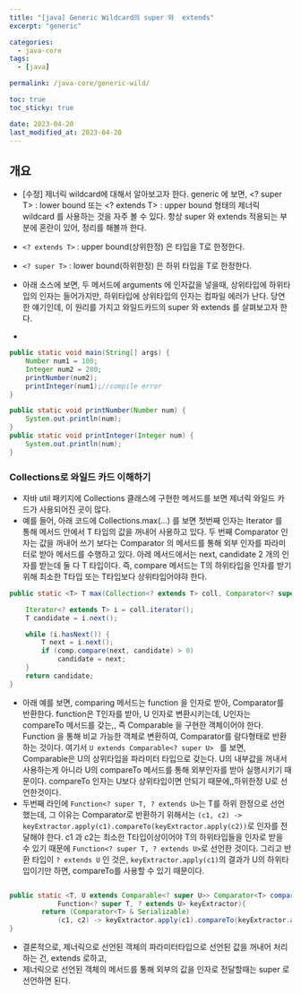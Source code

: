 ```yaml
---
title: "[java] Generic Wildcard의 super 와  extends"
excerpt: "generic"

categories:
  - java-core
tags:
  - [java]

permalink: /java-core/generic-wild/

toc: true
toc_sticky: true

date: 2023-04-20
last_modified_at: 2023-04-20
---
```


## 개요 

 - [수정] 제너릭 wildcard에 대해서 알아보고자 한다. generic 에 보면, <? super T> : lower bound 또는 <? extends T> : upper bound 형태의 제너릭 wildcard 를 사용하는 것을 자주 볼 수 있다.
 항상 super 와 extends 적용되는 부분에 혼란이 있어, 정리를 해볼까 한다. 

 - `<? extends T>` : upper bound(상위한정) 은 타입을 T로 한정한다. 
 - `<? super T>` : lower bound(하위한정) 은 하위 타입을 T로 한정한다. 

 - 아래 소스에 보면, 두 메서드에 arguments 에 인자값을 넣을때, 상위타입에 하위타입의 인자는 들어가지만, 하위타입에 상위타입의 인자는 컴파일 에러가 난다. 당연한 얘기인데, 이 원리를 가지고 와일드카드의 super 와 extends 를 살펴보고자 한다. 
 - 

```java
public static void main(String[] args) {
	Number num1 = 100;
	Integer num2 = 200;
	printNumber(num2);
	printInteger(num1);//compile error
}

public static void printNumber(Number num) {
	System.out.println(num);
}
public static void printInteger(Integer num) {
	System.out.println(num);
}
```

### Collections로 와일드 카드 이해하기

 - 자바 util 패키지에 Collections 클래스에 구현한 메서드를 보면 제너릭 와일드 카드가 사용되어진 곳이 많다. 
 - 예를 들어, 아래 코드에 Collections.max(...) 를 보면 첫번째 인자는 Iterator 를 통해 메서드 안에서 T 타입의 값을 꺼내어 사용하고 있다. 
 두 번째 Comparator 인자는 값을 꺼내어 쓰기 보다는 Comparator 의 메서드를 통해 외부 인자를 파라미터로 받아 메서드를 수행하고 있다. 
 아레 메서드에서는 next, candidate 2 개의 인자를 받는데 둘 다 T 타입이다. 즉, compare 메서드는 T의 하위타입을 인자를 받기 위해 최소한 T타입 또는 T타입보다 상위타입어야햐 한다. 

```java
public static <T> T max(Collection<? extends T> coll, Comparator<? super T> comp) {

	Iterator<? extends T> i = coll.iterator();
	T candidate = i.next();

	while (i.hasNext()) {
		T next = i.next();
		if (comp.compare(next, candidate) > 0)
			candidate = next;
	}
	return candidate;
}
```

 - 아래 예를 보면, comparing 메서드는 function 을 인자로 받아, Comparator<T>를 반환한다. function은 T인자를 받아, U 인자로 변환시키는데, U인자는 compareTo 메서드를 갖는,, 즉
 Comparable 을 구현한 객체이어야 한다. Function 을 통해 비교 가능한 객체로 변환하여, Comparator를 람다형태로 반환하는 것이다.
 여기서 `U extends Comparable<? super U> ` 를 보면, Comparable은 U의 상위타입을 파라미터 타입으로 갖는다. U의 내부값을 꺼내서 사용하는게 아니라 U의 compareTo 메서드를 통해 외부인자를 받아 실행시키기 때문이다. compareTo 인자는 U보다 상위타입이면 안되기 때문에,,하위한정 U로 선언한것이다.
 - 두번째 라인에 `Function<? super T, ? extends U>`는 T를 하위 한정으로 선언했는데, 그 이유는 Comparator<T>로 반환하기 위해서는 `(c1, c2) -> keyExtractor.apply(c1).compareTo(keyExtractor.apply(c2))`로 인자를 전달해야 한다. c1 과 c2는 최소한 T타입이상이어야 T의 하위타입들을 인자로 받을 수 있기 때문에 `Function<? super T, ? extends U>`로 선언한 것이다. 그리고 반환 타입이 `? extends U` 인 것은, `keyExtractor.apply(c1)`의 결과가 U의 하위타입이기만 하면, compareTo를 사용할 수 있기 때문이다. 

```java

public static <T, U extends Comparable<? super U>> Comparator<T> comparing(
			Function<? super T, ? extends U> keyExtractor){
		return (Comparator<T> & Serializable)
			(c1, c2) -> keyExtractor.apply(c1).compareTo(keyExtractor.apply(c2));
}

```

- 결론적으로, 제너릭으로 선언된 객체의 파라미터타입으로 선언된 값을 꺼내어 처리하는 건, extends 로하고, 
- 제너릭으로 선언된 객체의 메서드를 통해 외부의 값을 인자로 전달할때는 super 로 선언하면 된다.
